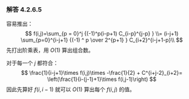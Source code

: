 ### 解答 4.2.6.5

容易推出：
$$
f(i,j)=\sum_{p = 0}^j {(-1)^p(i-p+1) C_{i-p}^{j-p} } \\= (i-j+1) \sum_{p=0}^{i-j+1} {(-1) ^ p \over 2^{p+1} } C_{i+2}^{i-j+1-p}\\
$$
先打出阶乘表，用 $O(1)$ 算出组合数。

对于每一个 $j$ 都符合：
$$
\frac{1}{i-j+1}\times f(i,j)\times -\frac{1}{2} + C^{i+j-2}_{i+2}= \left(\frac{1}{i-(j-1)+1}\times f(i,j-1)\right)
$$
因此先算好 $f(i,i-1)$ 就可以 $O(1)$ 算出每个 $f(i,j)$ 的值。